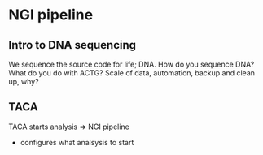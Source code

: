 # NGI pipeline

## Intro to DNA sequencing
We sequence the source code for life; DNA.
How do you sequence DNA? What do you do with ACTG?
Scale of data, automation, backup and clean up, why?

## TACA
TACA starts analysis => NGI pipeline
- configures what analsysis to start
